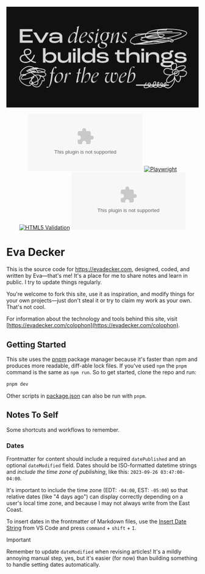 ![Eva designs and builds things for the web.](/public/og/default.png)

<div align="center">

![Vercel](https://vercelbadge.vercel.app/api/evadecker/evadecker.com) [![Playwright](https://github.com/evadecker/evadecker.com/actions/workflows/playwright.yml/badge.svg)](https://github.com/evadecker/evadecker.com/actions/workflows/playwright.yml) [![HTML5 Validation](https://github.com/evadecker/evadecker.com/actions/workflows/w3c.yml/badge.svg)](https://github.com/evadecker/evadecker.com/actions/workflows/w3c.yml) ![GitHub](https://img.shields.io/github/license/evadecker/evadecker.com)

</div>

# Eva Decker

This is the source code for https://evadecker.com, designed, coded, and written by Eva—that's me! It's a place for me to share notes and learn in public. I try to update things regularly.

You're welcome to fork this site, use it as inspiration, and modify things for your own projects—just don't steal it or try to claim my work as your own. That's not cool.

For information about the technology and tools behind this site, visit [https://evadecker.com/colophon](https://evadecker.com/colophon).

## Getting Started

This site uses the [pnpm](https://pnpm.io) package manager because it's faster than npm and produces more readable, diff-able lock files. If you've used `npm` the `pnpm` command is the same as `npm run`. So to get started, clone the repo and run:

```bash
pnpm dev
```

Other scripts in [package.json](/package.json) can also be run with `pnpm`.

## Notes To Self

Some shortcuts and workflows to remember.

### Dates

Frontmatter for content should include a required `datePublished` and an optional `dateModified` field. Dates should be ISO-formatted datetime strings and *include the time zone of publishing*, like this: `2023-09-26 03:47:00-04:00`.

It's important to include the time zone (EDT: `-04:00`, EST: `-05:00`) so that relative dates (like "4 days ago") can display correctly depending on a user's local time zone, and because I may not always write from the East Coast.

To insert dates in the frontmatter of Markdown files, use the [Insert Date String](https://marketplace.visualstudio.com/items?itemName=jsynowiec.vscode-insertdatestring) from VS Code and press `command` + `shift` + `I`.

> [!IMPORTANT]  
> Remember to update `dateModified` when revising articles! It's a mildly annoying manual step, yes, but it's easier (for now) than building something to handle setting dates automatically.
